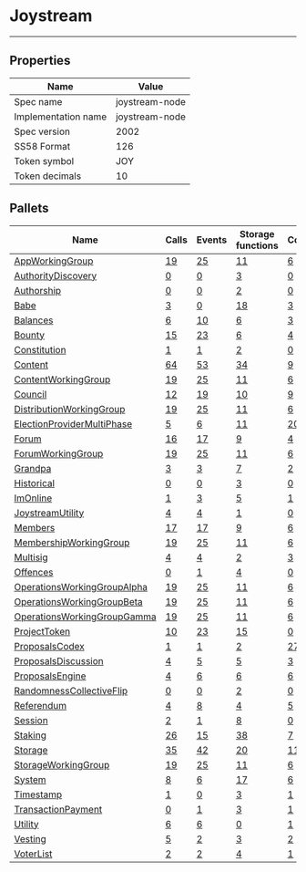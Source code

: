 # Joystream

---------

## Properties
| Name | Value |
| -------- | -------- |
| Spec name     | joystream-node     |
| Implementation name     | joystream-node     |
| Spec version     | 2002     |
| SS58 Format     | 126     |
| Token symbol      | JOY     |
| Token decimals      | 10     |

## Pallets
| Name | Calls | Events | Storage functions | Constants | Errors |
| -------- | -------- | -------- | -------- | -------- | -------- |
| [AppWorkingGroup](appworkinggroup.md) | [19](appworkinggroup.md#calls) | [25](appworkinggroup.md#events) | [11](appworkinggroup.md#storage-functions) | [6](appworkinggroup.md#constants) | [32](appworkinggroup.md#errors) |
| [AuthorityDiscovery](authoritydiscovery.md) | [0](authoritydiscovery.md#calls) | [0](authoritydiscovery.md#events) | [3](authoritydiscovery.md#storage-functions) | [0](authoritydiscovery.md#constants) | [0](authoritydiscovery.md#errors) |
| [Authorship](authorship.md) | [0](authorship.md#calls) | [0](authorship.md#events) | [2](authorship.md#storage-functions) | [0](authorship.md#constants) | [0](authorship.md#errors) |
| [Babe](babe.md) | [3](babe.md#calls) | [0](babe.md#events) | [18](babe.md#storage-functions) | [3](babe.md#constants) | [4](babe.md#errors) |
| [Balances](balances.md) | [6](balances.md#calls) | [10](balances.md#events) | [6](balances.md#storage-functions) | [3](balances.md#constants) | [8](balances.md#errors) |
| [Bounty](bounty.md) | [15](bounty.md#calls) | [23](bounty.md#events) | [6](bounty.md#storage-functions) | [4](bounty.md#constants) | [35](bounty.md#errors) |
| [Constitution](constitution.md) | [1](constitution.md#calls) | [1](constitution.md#events) | [2](constitution.md#storage-functions) | [0](constitution.md#constants) | [0](constitution.md#errors) |
| [Content](content.md) | [64](content.md#calls) | [53](content.md#events) | [34](content.md#storage-functions) | [9](content.md#constants) | [129](content.md#errors) |
| [ContentWorkingGroup](contentworkinggroup.md) | [19](contentworkinggroup.md#calls) | [25](contentworkinggroup.md#events) | [11](contentworkinggroup.md#storage-functions) | [6](contentworkinggroup.md#constants) | [32](contentworkinggroup.md#errors) |
| [Council](council.md) | [12](council.md#calls) | [19](council.md#events) | [10](council.md#storage-functions) | [9](council.md#constants) | [24](council.md#errors) |
| [DistributionWorkingGroup](distributionworkinggroup.md) | [19](distributionworkinggroup.md#calls) | [25](distributionworkinggroup.md#events) | [11](distributionworkinggroup.md#storage-functions) | [6](distributionworkinggroup.md#constants) | [32](distributionworkinggroup.md#errors) |
| [ElectionProviderMultiPhase](electionprovidermultiphase.md) | [5](electionprovidermultiphase.md#calls) | [6](electionprovidermultiphase.md#events) | [11](electionprovidermultiphase.md#storage-functions) | [20](electionprovidermultiphase.md#constants) | [14](electionprovidermultiphase.md#errors) |
| [Forum](forum.md) | [16](forum.md#calls) | [17](forum.md#events) | [9](forum.md#storage-functions) | [4](forum.md#constants) | [27](forum.md#errors) |
| [ForumWorkingGroup](forumworkinggroup.md) | [19](forumworkinggroup.md#calls) | [25](forumworkinggroup.md#events) | [11](forumworkinggroup.md#storage-functions) | [6](forumworkinggroup.md#constants) | [32](forumworkinggroup.md#errors) |
| [Grandpa](grandpa.md) | [3](grandpa.md#calls) | [3](grandpa.md#events) | [7](grandpa.md#storage-functions) | [2](grandpa.md#constants) | [7](grandpa.md#errors) |
| [Historical](historical.md) | [0](historical.md#calls) | [0](historical.md#events) | [3](historical.md#storage-functions) | [0](historical.md#constants) | [0](historical.md#errors) |
| [ImOnline](imonline.md) | [1](imonline.md#calls) | [3](imonline.md#events) | [5](imonline.md#storage-functions) | [1](imonline.md#constants) | [2](imonline.md#errors) |
| [JoystreamUtility](joystreamutility.md) | [4](joystreamutility.md#calls) | [4](joystreamutility.md#events) | [1](joystreamutility.md#storage-functions) | [0](joystreamutility.md#constants) | [3](joystreamutility.md#errors) |
| [Members](members.md) | [17](members.md#calls) | [17](members.md#events) | [9](members.md#storage-functions) | [6](members.md#constants) | [22](members.md#errors) |
| [MembershipWorkingGroup](membershipworkinggroup.md) | [19](membershipworkinggroup.md#calls) | [25](membershipworkinggroup.md#events) | [11](membershipworkinggroup.md#storage-functions) | [6](membershipworkinggroup.md#constants) | [32](membershipworkinggroup.md#errors) |
| [Multisig](multisig.md) | [4](multisig.md#calls) | [4](multisig.md#events) | [2](multisig.md#storage-functions) | [3](multisig.md#constants) | [14](multisig.md#errors) |
| [Offences](offences.md) | [0](offences.md#calls) | [1](offences.md#events) | [4](offences.md#storage-functions) | [0](offences.md#constants) | [0](offences.md#errors) |
| [OperationsWorkingGroupAlpha](operationsworkinggroupalpha.md) | [19](operationsworkinggroupalpha.md#calls) | [25](operationsworkinggroupalpha.md#events) | [11](operationsworkinggroupalpha.md#storage-functions) | [6](operationsworkinggroupalpha.md#constants) | [32](operationsworkinggroupalpha.md#errors) |
| [OperationsWorkingGroupBeta](operationsworkinggroupbeta.md) | [19](operationsworkinggroupbeta.md#calls) | [25](operationsworkinggroupbeta.md#events) | [11](operationsworkinggroupbeta.md#storage-functions) | [6](operationsworkinggroupbeta.md#constants) | [32](operationsworkinggroupbeta.md#errors) |
| [OperationsWorkingGroupGamma](operationsworkinggroupgamma.md) | [19](operationsworkinggroupgamma.md#calls) | [25](operationsworkinggroupgamma.md#events) | [11](operationsworkinggroupgamma.md#storage-functions) | [6](operationsworkinggroupgamma.md#constants) | [32](operationsworkinggroupgamma.md#errors) |
| [ProjectToken](projecttoken.md) | [10](projecttoken.md#calls) | [23](projecttoken.md#events) | [15](projecttoken.md#storage-functions) | [0](projecttoken.md#constants) | [61](projecttoken.md#errors) |
| [ProposalsCodex](proposalscodex.md) | [1](proposalscodex.md#calls) | [1](proposalscodex.md#events) | [2](proposalscodex.md#storage-functions) | [27](proposalscodex.md#constants) | [26](proposalscodex.md#errors) |
| [ProposalsDiscussion](proposalsdiscussion.md) | [4](proposalsdiscussion.md#calls) | [5](proposalsdiscussion.md#events) | [5](proposalsdiscussion.md#storage-functions) | [3](proposalsdiscussion.md#constants) | [10](proposalsdiscussion.md#errors) |
| [ProposalsEngine](proposalsengine.md) | [4](proposalsengine.md#calls) | [6](proposalsengine.md#events) | [6](proposalsengine.md#storage-functions) | [6](proposalsengine.md#constants) | [23](proposalsengine.md#errors) |
| [RandomnessCollectiveFlip](randomnesscollectiveflip.md) | [0](randomnesscollectiveflip.md#calls) | [0](randomnesscollectiveflip.md#events) | [2](randomnesscollectiveflip.md#storage-functions) | [0](randomnesscollectiveflip.md#constants) | [0](randomnesscollectiveflip.md#errors) |
| [Referendum](referendum.md) | [4](referendum.md#calls) | [8](referendum.md#events) | [4](referendum.md#storage-functions) | [5](referendum.md#constants) | [14](referendum.md#errors) |
| [Session](session.md) | [2](session.md#calls) | [1](session.md#events) | [8](session.md#storage-functions) | [0](session.md#constants) | [5](session.md#errors) |
| [Staking](staking.md) | [26](staking.md#calls) | [15](staking.md#events) | [38](staking.md#storage-functions) | [7](staking.md#constants) | [26](staking.md#errors) |
| [Storage](storage.md) | [35](storage.md#calls) | [42](storage.md#events) | [20](storage.md#storage-functions) | [11](storage.md#constants) | [65](storage.md#errors) |
| [StorageWorkingGroup](storageworkinggroup.md) | [19](storageworkinggroup.md#calls) | [25](storageworkinggroup.md#events) | [11](storageworkinggroup.md#storage-functions) | [6](storageworkinggroup.md#constants) | [32](storageworkinggroup.md#errors) |
| [System](system.md) | [8](system.md#calls) | [6](system.md#events) | [17](system.md#storage-functions) | [6](system.md#constants) | [6](system.md#errors) |
| [Timestamp](timestamp.md) | [1](timestamp.md#calls) | [0](timestamp.md#events) | [3](timestamp.md#storage-functions) | [1](timestamp.md#constants) | [0](timestamp.md#errors) |
| [TransactionPayment](transactionpayment.md) | [0](transactionpayment.md#calls) | [1](transactionpayment.md#events) | [3](transactionpayment.md#storage-functions) | [1](transactionpayment.md#constants) | [0](transactionpayment.md#errors) |
| [Utility](utility.md) | [6](utility.md#calls) | [6](utility.md#events) | [0](utility.md#storage-functions) | [1](utility.md#constants) | [1](utility.md#errors) |
| [Vesting](vesting.md) | [5](vesting.md#calls) | [2](vesting.md#events) | [3](vesting.md#storage-functions) | [2](vesting.md#constants) | [5](vesting.md#errors) |
| [VoterList](voterlist.md) | [2](voterlist.md#calls) | [2](voterlist.md#events) | [4](voterlist.md#storage-functions) | [1](voterlist.md#constants) | [1](voterlist.md#errors) |